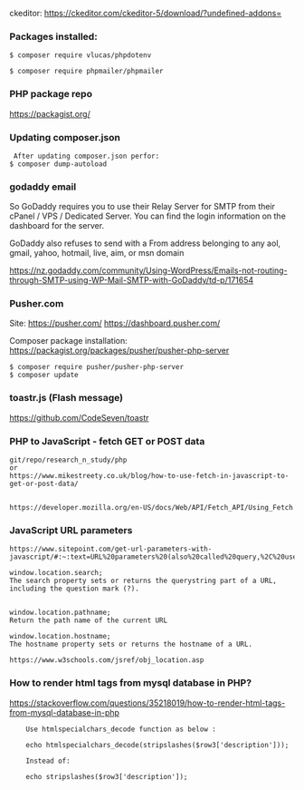ckeditor:
https://ckeditor.com/ckeditor-5/download/?undefined-addons=


<!-- --------------------------------------------------------------- -->


### Packages installed:

    $ composer require vlucas/phpdotenv

    $ composer require phpmailer/phpmailer


<!-- --------------------------------------------------------------- -->
### PHP package repo
https://packagist.org/


<!-- --------------------------------------------------------------- -->
### Updating composer.json
    
     After updating composer.json perfor:
    $ composer dump-autoload
<!-- --------------------------------------------------------------- -->

### godaddy email
So GoDaddy requires you to use their Relay Server for SMTP from their
cPanel / VPS / Dedicated Server. You can find the login information on
the dashboard for the server. 

GoDaddy also refuses to send with a From address belonging to any aol,
gmail, yahoo, hotmail, live, aim, or msn domain

https://nz.godaddy.com/community/Using-WordPress/Emails-not-routing-through-SMTP-using-WP-Mail-SMTP-with-GoDaddy/td-p/171654

<!-- --------------------------------------------------------------- -->

### Pusher.com

Site:
    https://pusher.com/
    https://dashboard.pusher.com/


Composer package installation:
    https://packagist.org/packages/pusher/pusher-php-server

    $ composer require pusher/pusher-php-server
    $ composer update
<!-- --------------------------------------------------------------- -->

### toastr.js (Flash message)
https://github.com/CodeSeven/toastr

<!-- --------------------------------------------------------------- -->

### PHP to JavaScript - fetch GET or POST data

    git/repo/research_n_study/php
    or
    https://www.mikestreety.co.uk/blog/how-to-use-fetch-in-javascript-to-get-or-post-data/


    https://developer.mozilla.org/en-US/docs/Web/API/Fetch_API/Using_Fetch


<!-- --------------------------------------------------------------- -->
### JavaScript URL parameters 

    https://www.sitepoint.com/get-url-parameters-with-javascript/#:~:text=URL%20parameters%20(also%20called%20query,%2C%20user%20preferences%2C%20and%20more.

    window.location.search;
    The search property sets or returns the querystring part of a URL, including the question mark (?).


    window.location.pathname;
    Return the path name of the current URL

    window.location.hostname;
    The hostname property sets or returns the hostname of a URL.

    https://www.w3schools.com/jsref/obj_location.asp

<!-- --------------------------------------------------------------- -->
### How to render html tags from mysql database in PHP?

https://stackoverflow.com/questions/35218019/how-to-render-html-tags-from-mysql-database-in-php

        Use htmlspecialchars_decode function as below :

        echo htmlspecialchars_decode(stripslashes($row3['description'])); 
        
        Instead of:

        echo stripslashes($row3['description']);



<!-- --------------------------------------------------------------- -->